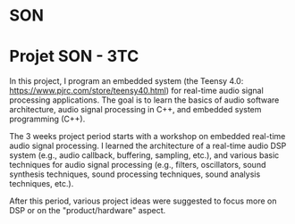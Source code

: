 # SON
# Projet SON - 3TC

In this project, I program an embedded system (the Teensy 4.0: https://www.pjrc.com/store/teensy40.html) for real-time audio signal processing applications. The goal is to learn the basics of audio software architecture, audio signal processing in C++, and embedded system programming (C++).

The 3 weeks project period starts with a workshop on embedded real-time audio signal processing. I learned the architecture of a real-time audio DSP system (e.g., audio callback, buffering, sampling, etc.), and  various basic techniques for audio signal processing (e.g., filters, oscillators, sound synthesis techniques, sound processing techniques, sound analysis techniques, etc.).

After this period, various project ideas were suggested to focus more on DSP or on the "product/hardware" aspect.

